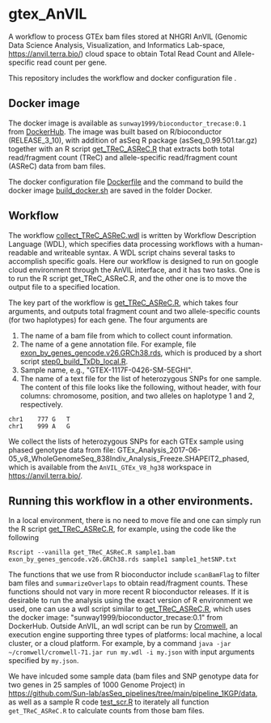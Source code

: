 # gtex_AnVIL

A workflow to process GTEx bam files stored at NHGRI AnVIL (Genomic Data Science Analysis, Visualization, and Informatics Lab-space, https://anvil.terra.bio/) cloud space to obtain Total Read Count and Allele-specific read count per gene. 

This repository includes the workflow and docker configuration file . 

## Docker image 
The docker image is available as `sunway1999/bioconductor_trecase:0.1` from [DockerHub](https://hub.docker.com/). The image was built based on R/bioconductor (RELEASE_3_10), with addition of asSeq R package (asSeq_0.99.501.tar.gz) together with an R script [get_TReC_ASReC.R](Docker/get_TReC_ASReC.R) that extracts both total read/fragment count (TReC) and allele-specific read/fragment count (ASReC) data from bam files. 

The docker configuration file [Dockerfile](Docker/Dockerfile) and the command to build the docker image [build_docker.sh](Docker/build_docker.sh) are saved in the folder Docker. 

## Workflow 
The workflow [collect_TReC_ASReC.wdl](collect_TReC_ASReC.wdl) is written by Workflow Description Language (WDL), which specifies data processing workflows with a human-readable and writeable syntax. A WDL script chains several tasks to accomplish specific goals. Here our workflow is designed to run on google cloud environment through the AnVIL interface, and it has two tasks. One is to run the R script get_TReC_ASReC.R, and the other one is to move the output file to a specified location. 

The key part of the workflow is [get_TReC_ASReC.R](Docker/get_TReC_ASReC.R), which takes four arguments, and outputs total fragment count and two allele-specific counts (for two haplotypes) for each gene. The four arguments are 

1. The name of a bam file from which to collect count information.
2. The name of a gene annotation file. For example, file [exon_by_genes_gencode.v26.GRCh38.rds](_prepare_gene_anno/exon_by_genes_gencode.v26.GRCh38.rds), which is produced by a short script [step0_build_TxDb_local.R](_prepare_gene_anno/step0_build_TxDb_local.R).
3. Sample name, e.g., "GTEX-1117F-0426-SM-5EGHI".
4. The name of a text file for the list of heterozygous SNPs for one sample. The content of this file looks like the following, without header, with four columns: chromosome, position, and two alleles on haplotype 1 and 2, respectively. 
```
chr1	777	G	T
chr1	999	A	G
 ```
We collect the lists of heterozygous SNPs for each GTEx sample using phased genotype data from file: GTEx_Analysis_2017-06-05_v8_WholeGenomeSeq_838Indiv_Analysis_Freeze.SHAPEIT2_phased, which is available from the `AnVIL_GTEx_V8_hg38` workspace in https://anvil.terra.bio/.


## Running this workflow in a other environments.
 
In a local environment, there is no need to move file and one can simply run the R script [get_TReC_ASReC.R](Docker/get_TReC_ASReC.R), for example, using the code like the following 
```
Rscript --vanilla get_TReC_ASReC.R sample1.bam exon_by_genes_gencode.v26.GRCh38.rds sample1 sample1_hetSNP.txt
```

The functions that we use from R bioconductor include `scanBamFlag` to filter bam files and `summarizeOverlaps` to obtain read/fragment counts. These functions should not vary in more recent R bioconductor releases. If it is desirable to run the analysis using the exact version of R environment we used, one can use a wdl script similar to [get_TReC_ASReC.R](Docker/get_TReC_ASReC.R), which uses the docker image: "sunway1999/bioconductor_trecase:0.1" from DockerHub. Outside AnVIL, an wdl script can be run by [Cromwell](https://cromwell.readthedocs.io/en/stable/tutorials/FiveMinuteIntro/), an execution engine supporting three types of platforms: local machine, a local cluster, or a cloud platform. For example, by a command  `java -jar ~/cromwell/cromwell-71.jar run my.wdl -i my.json` with input arguments specified by `my.json`.

We have inlcuded some sample data (bam files and SNP genotype data for two genes in 25 samples of 1000 Genome Project) in https://github.com/Sun-lab/asSeq_pipelines/tree/main/pipeline_1KGP/data, as well as a sample R code [test_scr.R](https://github.com/Sun-lab/asSeq_pipelines/blob/main/pipeline_1KGP/test_scr.R) to iterately all function ```get_TReC_ASReC.R``` to calculate counts from those bam files. 





